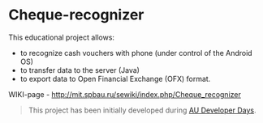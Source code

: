 Cheque-recognizer
=================

This educational project allows:
- to recognize cash vouchers with phone (under control of the Android OS)
- to transfer data to the server (Java)
- to export data to Open Financial Exchange (OFX) format.
 
WIKI-page - http://mit.spbau.ru/sewiki/index.php/Cheque_recognizer


>This project has been initially developed during [AU Developer Days](http://mit.spbau.ru/sewiki/index.php/DevDays).

